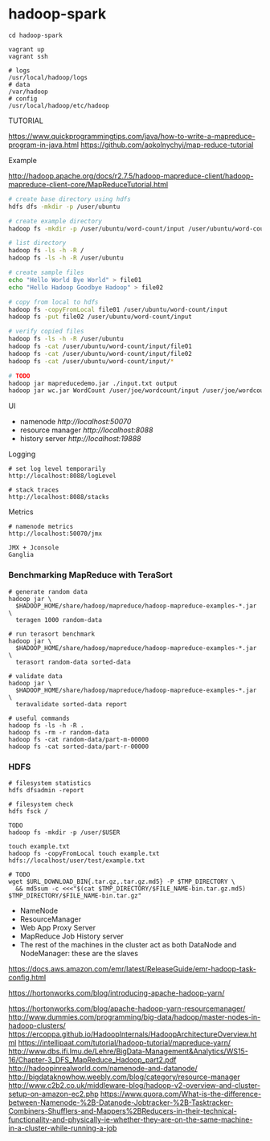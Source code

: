 # hadoop-spark

```
cd hadoop-spark

vagrant up
vagrant ssh

# logs
/usr/local/hadoop/logs
# data
/var/hadoop
# config
/usr/local/hadoop/etc/hadoop
```

TUTORIAL

https://www.quickprogrammingtips.com/java/how-to-write-a-mapreduce-program-in-java.html
https://github.com/aokolnychyi/map-reduce-tutorial

Example

http://hadoop.apache.org/docs/r2.7.5/hadoop-mapreduce-client/hadoop-mapreduce-client-core/MapReduceTutorial.html

```bash
# create base directory using hdfs
hdfs dfs -mkdir -p /user/ubuntu

# create example directory
hadoop fs -mkdir -p /user/ubuntu/word-count/input /user/ubuntu/word-count/output

# list directory
hadoop fs -ls -h -R /
hadoop fs -ls -h -R /user/ubuntu

# create sample files
echo "Hello World Bye World" > file01
echo "Hello Hadoop Goodbye Hadoop" > file02

# copy from local to hdfs
hadoop fs -copyFromLocal file01 /user/ubuntu/word-count/input
hadoop fs -put file02 /user/ubuntu/word-count/input

# verify copied files
hadoop fs -ls -h -R /user/ubuntu
hadoop fs -cat /user/ubuntu/word-count/input/file01
hadoop fs -cat /user/ubuntu/word-count/input/file02
hadoop fs -cat /user/ubuntu/word-count/input/*

# TODO
hadoop jar mapreducedemo.jar ./input.txt output
hadoop jar wc.jar WordCount /user/joe/wordcount/input /user/joe/wordcount/output
```

UI

* namenode *http://localhost:50070*
* resource manager *http://localhost:8088*
* history server *http://localhost:19888*

Logging
```
# set log level temporarily
http://localhost:8088/logLevel

# stack traces
http://localhost:8088/stacks
```

Metrics
```
# namenode metrics
http://localhost:50070/jmx

JMX + Jconsole
Ganglia
```

### Benchmarking MapReduce with TeraSort

```
# generate random data
hadoop jar \
  $HADOOP_HOME/share/hadoop/mapreduce/hadoop-mapreduce-examples-*.jar \
  teragen 1000 random-data

# run terasort benchmark
hadoop jar \
  $HADOOP_HOME/share/hadoop/mapreduce/hadoop-mapreduce-examples-*.jar \
  terasort random-data sorted-data

# validate data
hadoop jar \
  $HADOOP_HOME/share/hadoop/mapreduce/hadoop-mapreduce-examples-*.jar \
  teravalidate sorted-data report

# useful commands
hadoop fs -ls -h -R .
hadoop fs -rm -r random-data
hadoop fs -cat random-data/part-m-00000
hadoop fs -cat sorted-data/part-r-00000
```

### HDFS

```
# filesystem statistics
hdfs dfsadmin -report

# filesystem check
hdfs fsck /

TODO
hadoop fs -mkdir -p /user/$USER

touch example.txt
hadoop fs -copyFromLocal touch example.txt hdfs://localhost/user/test/example.txt

# TODO
wget $URL_DOWNLOAD_BIN{.tar.gz,.tar.gz.md5} -P $TMP_DIRECTORY \
  && md5sum -c <<<"$(cat $TMP_DIRECTORY/$FILE_NAME-bin.tar.gz.md5)  $TMP_DIRECTORY/$FILE_NAME-bin.tar.gz"

```

* NameNode
* ResourceManager
* Web App Proxy Server
* MapReduce Job History server
* The rest of the machines in the cluster act as both DataNode and NodeManager:  these are the slaves

https://docs.aws.amazon.com/emr/latest/ReleaseGuide/emr-hadoop-task-config.html

https://hortonworks.com/blog/introducing-apache-hadoop-yarn/

https://hortonworks.com/blog/apache-hadoop-yarn-resourcemanager/
http://www.dummies.com/programming/big-data/hadoop/master-nodes-in-hadoop-clusters/
https://ercoppa.github.io/HadoopInternals/HadoopArchitectureOverview.html
https://intellipaat.com/tutorial/hadoop-tutorial/mapreduce-yarn/
http://www.dbs.ifi.lmu.de/Lehre/BigData-Management&Analytics/WS15-16/Chapter-3_DFS_MapReduce_Hadoop_part2.pdf
http://hadoopinrealworld.com/namenode-and-datanode/
http://bigdataknowhow.weebly.com/blog/category/resource-manager
http://www.c2b2.co.uk/middleware-blog/hadoop-v2-overview-and-cluster-setup-on-amazon-ec2.php
https://www.quora.com/What-is-the-difference-between-Namenode-%2B-Datanode-Jobtracker-%2B-Tasktracker-Combiners-Shufflers-and-Mappers%2BReducers-in-their-technical-functionality-and-physically-ie-whether-they-are-on-the-same-machine-in-a-cluster-while-running-a-job


